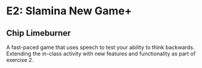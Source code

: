 # E2: Slamina New Game+
## Chip Limeburner

A fast-paced game that uses speech to test your ability to think backwards. Extending the in-class activity with new features and functionality as part of exercise 2.
